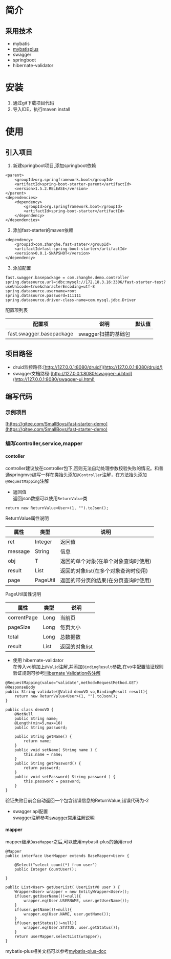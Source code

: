 # 简介

## 采用技术
- mybatis
- [mybatisplus](https://gitee.com/baomidou/mybatis-plus/)
- swagger
- springboot
- hibernate-validator

# 安装
1. 通过git下载项目代码
2. 导入IDE，执行maven install

# 使用
## 引入项目
1. 新建springboot项目,添加springboot依赖
```
<parent>
    <groupId>org.springframework.boot</groupId>
    <artifactId>spring-boot-starter-parent</artifactId>
    <version>1.5.2.RELEASE</version>
</parent>
<dependencies>
  	<dependency>
        <groupId>org.springframework.boot</groupId>
        <artifactId>spring-boot-starter</artifactId>
    </dependency>
</dependencies>
```

2. 添加fast-starter的maven依赖
```
<dependency>
	<groupId>com.zhanghe.fast-stater</groupId>
	<artifactId>fast-spring-boot-starter</artifactId>
	<version>0.0.1-SNAPSHOT</version>
</dependency>
```
3. 添加配置
```
fast.swagger.basepackage = com.zhanghe.demo.controller
spring.datasource.url=jdbc:mysql://172.18.3.16:3306/fast-starter-test?useUnicode=true&characterEncoding=utf-8
spring.datasource.username=root
spring.datasource.password=111111
spring.datasource.driver-class-name=com.mysql.jdbc.Driver
```
配置项列表

配置项 | 说明 | 默认值
---|---|---
fast.swagger.basepackage | swagger扫描的基础包 |

## 项目路径
- druid监控路径:[http://127.0.0.1:8080/druid/](http://127.0.0.1:8080/druid/)
- swagger文档路径:[http://127.0.0.1:8080/swagger-ui.html](http://127.0.0.1:8080/swagger-ui.html)

## 编写代码
### 示例项目
[https://gitee.com/SmallBoys/fast-starter-demo](https://gitee.com/SmallBoys/fast-starter-demo)

### 编写controller,service,mapper
#### contoller
controller建议放在controller包下,否则无法自动处理参数校验失败的情况。和普通springmvc编写一样在类抬头添加`@Controller`注解，在方法抬头添加`@RequestMapping`注解
- 返回值  
返回json数据可以使用`ReturnValue`类
```
return new ReturnValue<User>(1, "").toJson(); 
```
ReturnValue属性说明  

属性 | 类型 | 说明
---|---|---
ret | Integer | 返回值 
message | String | 信息
obj | T | 返回的单个对象(在单个对象查询时使用)
result | List<T> | 返回的对象list(在多个对象查询时使用)
page | PageUtil<T> | 返回的带分页的结果(在分页查询时使用)

PageUtil属性说明  

属性 | 类型 | 说明
---|---|---
correntPage | Long | 当前页
pageSize | Long | 每页大小
total | Long | 总数据数
result | List<T> | 返回的对象list

- 使用 hibernate-validator  
在传入vo前加上`@Valid`注解,并添加`BindingResult`参数,在vo中配置验证规则  
验证规则可参考[Hibernate Validation各注解](http://blog.csdn.net/fmwind/article/details/38358497)

```
@RequestMapping(value="validate",method=RequestMethod.GET)
@ResponseBody
public String validate(@Valid demoVO vo,BindingResult result){
	return new ReturnValue<User>(1, "").toJson(); 
}

public class demoVO {
	@NotNull
	public String name;
	@Length(min=5,max=16)
	public String password;
	
	public String getName() {
		return name;
	}
	public void setName( String name ) {
		this.name = name;
	}
	public String getPassword() {
		return password;
	}
	public void setPassword( String password ) {
		this.password = password;
	}
}
```

验证失败目前会自动返回一个包含错误信息的ReturnValue,错误代码为-2  
- swagger api配置  
swagger注解参考[swagger常用注解说明](http://www.jianshu.com/p/12f4394462d5)
#### mapper
mapper继承`BaseMapper`之后,可以使用mybasit-plus的通用crud

```
@Mapper
public interface UserMapper extends BaseMapper<User> {
	
	@Select("select count(*) from user")
	public Integer CountUser();
		
}

public List<User> getUserList( UserListVO user ) {
	Wrapper<User> wrapper = new EntityWrapper<User>();
	if(user.getUserName()!=null){
		wrapper.eq(User.USERNAME, user.getUserName());
	}
	if(user.getName()!=null){
		wrapper.eq(User.NAME, user.getName());
	}
	if(user.getStatus()!=null){
		wrapper.eq(User.STATUS, user.getStatus());
	}
	return userMapper.selectList(wrapper);
}
```
mybatis-plus相关文档可以参考[mybatis-plus-doc](http://baomidou.oschina.io/mybatis-plus-doc/#/)
